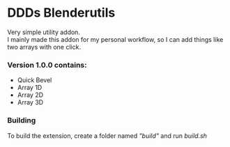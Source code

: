 # DDDs Blenderutils

Very simple utility addon.  
I mainly made this addon for my personal workflow, so I can add things like two arrays with one click.  

### Version 1.0.0 contains:
* Quick Bevel
* Array 1D
* Array 2D
* Array 3D

### Building
To build the extension, create a folder named *"build"* and run *build.sh*